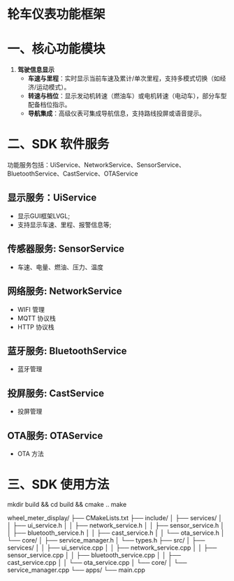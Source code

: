 # 轮车仪表功能框架


# 一、核心功能模块

1. **驾驶信息显示**  
   - **车速与里程**：实时显示当前车速及累计/单次里程，支持多模式切换（如经济/运动模式）。  
   - **转速与档位**：显示发动机转速（燃油车）或电机转速（电动车），部分车型配备档位指示。  
   - **导航集成**：高级仪表可集成导航信息，支持路线投屏或语音提示。

# 二、SDK 软件服务

功能服务包括：UiService、NetworkService、SensorService、BluetoothService、CastService、OTAService

## 显示服务：UiService

- 显示GUI框架LVGL;
- 支持显示车速、里程、报警信息等;

## 传感器服务: SensorService

- 车速、电量、燃油、压力、温度

## 网络服务: NetworkService

- WIFI 管理
- MQTT 协议栈
- HTTP 协议栈

## 蓝牙服务: BluetoothService

- 蓝牙管理

## 投屏服务: CastService

- 投屏管理

## OTA服务: OTAService

- OTA 方法

# 三、SDK 使用方法

mkdir build && cd build && cmake ..
make

wheel_meter_display/
├── CMakeLists.txt
├── include/
│   ├── services/
│   │   ├── ui_service.h
│   │   ├── network_service.h
│   │   ├── sensor_service.h
│   │   ├── bluetooth_service.h
│   │   ├── cast_service.h
│   │   └── ota_service.h
│   └── core/
│       ├── service_manager.h
│       └── types.h
├── src/
│   ├── services/
│   │   ├── ui_service.cpp
│   │   ├── network_service.cpp
│   │   ├── sensor_service.cpp
│   │   ├── bluetooth_service.cpp
│   │   ├── cast_service.cpp
│   │   └── ota_service.cpp
│   └── core/
│       └── service_manager.cpp
└── apps/
    └── main.cpp
